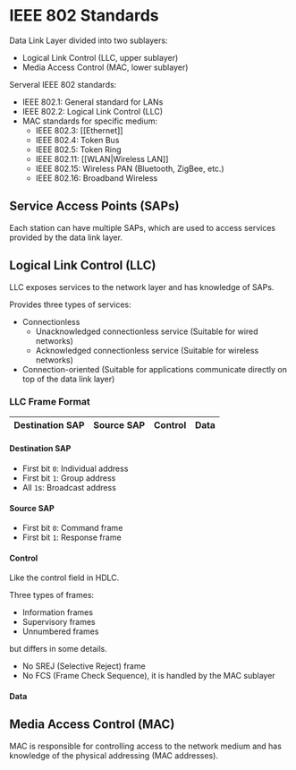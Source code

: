 # IEEE 802 Standards

Data Link Layer divided into two sublayers:

- Logical Link Control (LLC, upper sublayer)
- Media Access Control (MAC, lower sublayer)

Serveral IEEE 802 standards:

- IEEE 802.1: General standard for LANs
- IEEE 802.2: Logical Link Control (LLC)
- MAC standards for specific medium:
  - IEEE 802.3: [[Ethernet]]
  - IEEE 802.4: Token Bus
  - IEEE 802.5: Token Ring
  - IEEE 802.11: [[WLAN|Wireless LAN]]
  - IEEE 802.15: Wireless PAN (Bluetooth, ZigBee, etc.)
  - IEEE 802.16: Broadband Wireless

## Service Access Points (SAPs)

Each station can have multiple SAPs, which are used to access services provided by the data link layer.

## Logical Link Control (LLC)

LLC exposes services to the network layer and has knowledge of SAPs.

Provides three types of services:
- Connectionless
  - Unacknowledged connectionless service (Suitable for wired networks)
  - Acknowledged connectionless service (Suitable for wireless networks)
- Connection-oriented (Suitable for applications communicate directly on top of the data link layer)

### LLC Frame Format

| Destination SAP | Source SAP | Control | Data |
| --------------- | ---------- | ------- | ---- |

#### Destination SAP

- First bit `0`: Individual address
- First bit `1`: Group address
- All `1`s: Broadcast address

#### Source SAP

- First bit `0`: Command frame
- First bit `1`: Response frame

#### Control

Like the control field in HDLC.

Three types of frames:
- Information frames
- Supervisory frames
- Unnumbered frames

but differs in some details.

- No SREJ (Selective Reject) frame
- No FCS (Frame Check Sequence), it is handled by the MAC sublayer

#### Data

## Media Access Control (MAC)

MAC is responsible for controlling access to the network medium and has knowledge of the physical addressing (MAC addresses).
